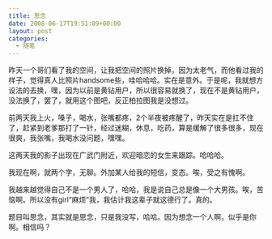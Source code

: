 ```yaml
---
title: 思念
date: 2008-06-17T19:51:09+00:00
layout: post
categories:
  - 随笔
---
```


昨天一个哥们看了我的空间，让我把空间的照片换掉，因为太老气，而他看过我的样子，觉得真人比照片handsome些，哇哈哈哈。实在是意外。于是呢，我就想方设法的去换，嘿，因为以前是黄钻用户，所以很容易就换了，现在不是黄钻用户，没法换了，罢了，就用这个图吧，反正柏拉图我是没想过。

前两天我上火，嗓子，喝水，张嘴都疼，2个半夜被疼醒了，昨天实在是扛不住了，赶紧到老爹那打了一针，经过迷糊，休息，吃药，算是缓解了很多很多，现在很爽，我张嘴，我喝水没问题，嘿嘿。

这两天我的影子出现在广武门附近，欢迎暗恋的女生来跟踪。哈哈哈。

我现在啊，就两个字，无聊。外加某人给我的短信，变态。唉，受之有愧啊。
<!--more-->
我越来越觉得自己不是一个男人了，哈哈，我是说自己总是像一个大男孩。唉，苦恼啊。所以没有girl“麻烦”我，我估计我这辈子就这德行了。真的。

题目叫思念，其实就是思念，只是我没写，哈哈。因为想念一个人啊，似乎是你啊。相信吗？
